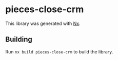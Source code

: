 # pieces-close-crm

This library was generated with [Nx](https://nx.dev).

## Building

Run `nx build pieces-close-crm` to build the library.
